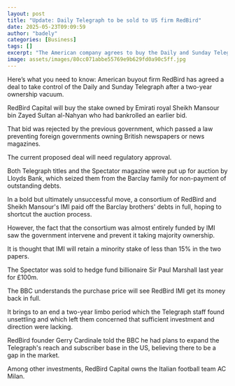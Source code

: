 ```yaml
---
layout: post
title: "Update: Daily Telegraph to be sold to US firm RedBird"
date: 2025-05-23T09:09:59
author: "badely"
categories: [Business]
tags: []
excerpt: "The American company agrees to buy the Daily and Sunday Telegraph after a two-year ownership vacuum."
image: assets/images/80cc071abbe55769e9b629fd0a90c5ff.jpg
---
```


Here’s what you need to know: American buyout firm RedBird has agreed a deal to take control of the Daily and Sunday Telegraph after a two-year ownership vacuum.

RedBird Capital will buy the stake owned by Emirati royal Sheikh Mansour bin Zayed Sultan al-Nahyan who had bankrolled an earlier bid.

That bid was rejected by the previous government, which passed a law preventing foreign governments owning British newspapers or news magazines.

The current proposed deal will need regulatory approval.

Both Telegraph titles and the Spectator magazine were put up for auction by Lloyds Bank, which seized them from the Barclay family for non-payment of outstanding debts.

In a bold but ultimately unsuccessful move, a consortium of RedBird and Sheikh Mansour's IMI paid off the Barclay brothers' debts in full, hoping to shortcut the auction process.

However, the fact that the consortium was almost entirely funded by IMI saw the government intervene and prevent it taking majority ownership.

It is thought that IMI will retain a minority stake of less than 15% in the two papers. 

The Spectator was sold to hedge fund billionaire Sir Paul Marshall last year for £100m.

The BBC understands the purchase price will see RedBird IMI get its money back in full.

It brings to an end a two-year limbo period which the Telegraph staff found unsettling and which left them concerned that sufficient investment and direction were lacking.

RedBird founder Gerry Cardinale told the BBC he had plans to expand the Telegraph's reach and subscriber base in the US, believing there to be a gap in the market.

Among other investments, RedBird Capital owns the Italian football team AC Milan.

